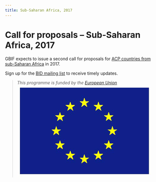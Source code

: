 ```yaml
---
title: Sub-Saharan Africa, 2017
---
```

# Call for proposals – Sub-Saharan Africa, 2017

GBIF expects to issue a second call for proposals for [ACP countries from sub-Saharan Africa](https://ec.europa.eu/europeaid/regions/african-caribbean-and-pacific-acp-region_en) in 2017.

Sign up for the [BID mailing list](http://#) to receive timely updates.

>*This programme is funded by the [European Union](http://www.europa.eu)*
>![Flag of the European Union](/images/flag-yellow-low.jpg)